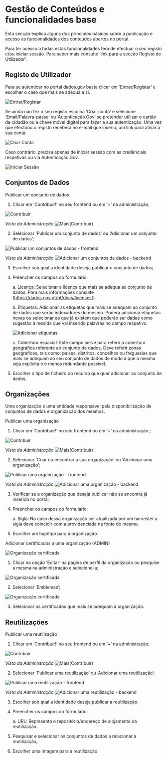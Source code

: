 # Gestão de Conteúdos e funcionalidades base

Esta secção explica alguns dos princípios básicos sobre a publicação e acesso às funcionalidades dos conteúdos abertos no portal.

Para ter acesso a todas estas funcionalidades terá de efectuar o seu registo e/ou iniciar sessão. Para saber mais consulte ‘link para a secção Registo de Utilizador’.

## Registo de Utilizador

Para se autenticar no portal dados.gov basta clicar em ‘Entrar/Registar’ e escolher o caso que mais se adequa a si. 

![Entrar/Registar](screenshots/entrar-registar.JPG)

Se ainda não fez o seu registo escolha ‘Criar conta’ e selecione ‘Email/Palavra-passe’ ou ‘Autenticação.Gov’ se pretender utilizar o cartão de cidadão ou a chave móvel digital para fazer a sua autenticação. Uma vez que efectuou o registo receberá no e-mail que inseriu, um link para ativar a sua conta.

![Criar Conta](screenshots/criarconta.JPG)

Caso contrário, precisa apenas de iniciar sessão com as credênciais respetivas ou via Autenticação.Gov.

![Iniciar Sessão](screenshots/iniciarsessao.JPG)

## Conjuntos de Dados 

Publicar um conjunto de dados

1. Clicar em ‘Contribuir!’ no seu frontend ou em ‘+’ na administração;

![Contribuir](screenshots/contribuir.JPG)

*Vista da Administração*
![Mais(Contribuir)](screenshots/plus.JPG)

2.	Selecionar ‘Publicar um conjunto de dados’ ou ‘Adicionar um conjunto de dados’;

![Publicar um conjuntos de dados - frontend](screenshots/datasetcont.JPG)

*Vista da Administração*
![Adicionar um conjuntos de dados - backend](screenshots/plusdataset.JPG)

3.	Escolher sob qual a identidade deseja publicar o conjunto de dados;

4.	Preencher os campos do formulário:

    a. Licença: 
    Selecionar a licença que mais se adequa ao conjunto de dados. Para mais informações consulte     (https://dados.gov.pt/pt/docs/licenses/).
    
    b. Etiquetas:
    Adicionar as etiquetas que mais se adequam ao conjunto de dados que serão indexadores do mesmo. Poderá adicionar etiquetas novas ou         selecionar as que já existem que poderão ser dadas como sugestão à medida que vai inserido palavras no campo respetivo.
    
    ![Adicionar etiquetas](screenshots/etiquetas.JPG)
    
    c. Cobertura espacial:
    Este campo serve para referir a cobertura geográfica referente ao conjunto de dados. Deve referir zonas geográficas, tais como: países, distritos, concelhos ou freguesias que mais se adequam ao seu conjunto de dados de modo a que a mesma seja explícita e o menos redundante possível.
    
5.	Escolher o tipo de ficheiro do recurso que quer adicionar ao conjunto de dados.

    
## Organizações

Uma organização é uma entidade responsável pela disponibilização de conjuntos de dados  e organização dos mesmos.

Publicar uma organização

1.	Clicar em ‘Contribuir!’ no seu frontend ou em ‘+’ na administração ;

![Contribuir](screenshots/contribuir.JPG)

*Vista da Administração*
![Mais(Contribuir)](screenshots/plus.JPG)

2.	Selecionar ‘Criar ou encontrar a sua organização’ ou ‘Adicionar uma organização’;

![Publicar uma organização - frontend](screenshots/orgcont.JPG)

*Vista da Administração*
![Adicionar uma organização - backend](screenshots/plusorg.JPG)

3.	Verificar se a organização que deseja publicar não se encontra já inserida no portal;

4.	Preencher os campos do formulário:

    a.	Sigla:
    No caso dessa organização ser atualizada por um harvester a sigla deve coincidir com a providenciada na fonte do mesmo. 

5.	Escolher um logótipo para a organização.



Adicionar certificados a uma organização (ADMIN)

![Organização certificada](screenshots/orgcertificada.jpg)
 
1. Clicar na opção ‘Editar’ na página de perfil da organização ou pesquise a mesma na administração e selecione-a;

![Organização certificada](screenshots/editarorg.JPG)

2. Selecionar ‘Emblemas’;

![Organização certificada](screenshots/emblemas.JPG)

3. Selecionar os certificados que mais se adequam à organização.


## Reutilizações

Publicar uma reutilização

1.	Clicar em ‘Contribuir!’ no seu frontend ou em ‘+’ na administração;

![Contribuir](screenshots/contribuir.JPG)

*Vista da Administração*
![Mais(Contribuir)](screenshots/plus.JPG)


2.	Selecionar ‘Publicar uma reutilização’ ou ‘Adicionar uma reutilização’;

![Publicar uma reutilização - frontend](screenshots/reutcont.JPG)

*Vista da Administração*
![Adicionar uma reutilização - backend](screenshots/plusreut.JPG)


3.	Escolher sob qual a identidade deseja publicar a reutilização;

4.	Preencher os campos do formulário:

    a.	URL:
    Representa o repositório/endereço de alojamento da reutilização.

5.	Pesquisar e selecionar os conjuntos de dados a relacionar à reutilização;

6.	Escolher uma imagem para a reutilização.



